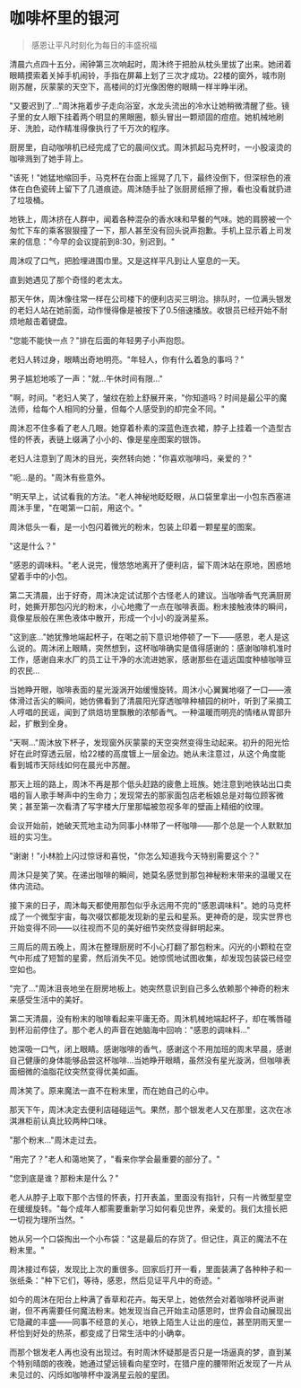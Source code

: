 # 咖啡杯里的银河

> 感恩让平凡时刻化为每日的丰盛祝福

清晨六点四十五分，闹钟第三次响起时，周沐终于把脸从枕头里拔了出来。她闭着眼睛摸索着关掉手机闹铃，手指在屏幕上划了三次才成功。22楼的窗外，城市刚刚苏醒，灰蒙蒙的天空下，高楼间的灯光像困倦的眼睛一样半睁半闭。

"又要迟到了..."周沐拖着步子走向浴室，水龙头流出的冷水让她稍微清醒了些。镜子里的女人眼下挂着两个明显的黑眼圈，额头冒出一颗顽固的痘痘。她机械地刷牙、洗脸，动作精准得像执行了千万次的程序。

厨房里，自动咖啡机已经完成了它的晨间仪式。周沐抓起马克杯时，一小股滚烫的咖啡溅到了她手背上。

"该死！"她猛地缩回手，马克杯在台面上摇晃了几下，最终没倒下，但深棕色的液体在白色瓷砖上留下了几道痕迹。周沐随手扯了张厨房纸擦了擦，看也没看就扔进了垃圾桶。

地铁上，周沐挤在人群中，闻着各种混杂的香水味和早餐的气味。她的肩膀被一个匆忙下车的乘客狠狠撞了一下，那人甚至没有回头说声抱歉。手机上显示着上司发来的信息："今早的会议提前到8:30，别迟到。"

周沐叹了口气，把脸埋进围巾里。又是这样平凡到让人窒息的一天。

直到她遇见了那个奇怪的老太太。

那天午休，周沐像往常一样在公司楼下的便利店买三明治。排队时，一位满头银发的老妇人站在她前面，动作慢得像是被按下了0.5倍速播放。收银员已经开始不耐烦地敲击着键盘。

"您能不能快一点？"排在后面的年轻男子小声抱怨。

老妇人转过身，眼睛出奇地明亮。"年轻人，你有什么着急的事吗？"

男子尴尬地咳了一声："就...午休时间有限..."

"啊，时间。"老妇人笑了，皱纹在脸上舒展开来，"你知道吗？时间是最公平的魔法师，给每个人相同的分量，但每个人感受到的却完全不同。"

周沐忍不住多看了老人几眼。她穿着朴素的深蓝色连衣裙，脖子上挂着一个造型古怪的怀表，表链上缀满了小小的、像是星座图案的银饰。

老妇人注意到了周沐的目光，突然转向她："你喜欢咖啡吗，亲爱的？"

"呃...是的。"周沐有些意外。

"明天早上，试试看我的方法。"老人神秘地眨眨眼，从口袋里拿出一小包东西塞进周沐手里，"在喝第一口前，用这个。"

周沐低头一看，是一小包闪着微光的粉末，包装上印着一颗星星的图案。

"这是什么？"

"感恩的调味料。"老人说完，慢悠悠地离开了便利店，留下周沐站在原地，困惑地望着手中的小包。

第二天清晨，出于好奇，周沐决定试试那个古怪老人的建议。当咖啡香气充满厨房时，她撕开那包闪光的粉末，小心地撒了一点在咖啡表面。粉末接触液体的瞬间，竟像星辰般在黑色液体中散开，形成一个小小的漩涡星系。

"这到底..."她犹豫地端起杯子，在喝之前下意识地停顿了一下——感恩，老人是这么说的。周沐闭上眼睛，突然想到，这杯咖啡确实是值得感谢的：感谢咖啡机准时工作，感谢自来水厂的员工让干净的水流进她家，感谢那些在遥远国度种植咖啡豆的农民...

当她睁开眼，咖啡表面的星光漩涡开始缓慢旋转。周沐小心翼翼地啜了一口——液体滑过舌尖的瞬间，她仿佛看到了清晨阳光穿透咖啡种植园的树叶，听到了采摘工人哼唱的民谣，闻到了烘焙坊里飘散的浓郁香气。一种温暖而明亮的情绪从胃部升起，扩散到全身。

"天啊..."周沐放下杯子，发现窗外灰蒙蒙的天空突然变得生动起来。初升的阳光恰好在此时穿透云层，给22楼的高度镀上一层金边。她从未注意过，从这个角度能看到城市天际线如何在晨光中苏醒。

那天上班的路上，周沐不再是那个低头赶路的疲惫上班族。她注意到地铁站出口卖唱的盲人歌手琴声中的生命力；发现常去的那家面包店老板娘总是对每位顾客微笑；甚至第一次看清了写字楼大厅里那幅被忽视多年的壁画上精细的纹理。

会议开始前，她破天荒地主动为同事小林带了一杯咖啡——那个总是一个人默默加班的实习生。

"谢谢！"小林脸上闪过惊讶和喜悦，"你怎么知道我今天特别需要这个？"

周沐只是笑了笑。在递出咖啡的瞬间，她莫名感觉到那包神秘粉末带来的温暖又在体内流动。

接下来的日子，周沐每天都使用那包似乎永远用不完的"感恩调味料"。她的马克杯成了一个微型宇宙，每次啜饮都能发现新的星云和星系。更神奇的是，现实世界也开始变得不同——以往视而不见的美好细节突然变得鲜明起来。

三周后的周五晚上，周沐在整理厨房时不小心打翻了那包粉末。闪光的小颗粒在空气中形成了短暂的星雾，然后消失不见。她惊慌地试图收集，却发现包装袋已经空空如也。

"完了..."周沐沮丧地坐在厨房地板上。她突然意识到自己多么依赖那个神奇的粉末来感受生活中的美好。

第二天清晨，没有粉末的咖啡看起来平庸无奇。周沐机械地端起杯子，却在嘴唇碰到杯沿前停住了。那个老人的声音在她脑海中回响："感恩的调味料..."

她深吸一口气，闭上眼睛。感谢咖啡的香气，感谢这个不用加班的周末早晨，感谢自己健康的身体能够品尝这杯咖啡...当她睁开眼睛，虽然没有星光漩涡，但咖啡表面细微的油脂花纹突然变得优美如画。

周沐笑了。原来魔法一直不在粉末里，而在她自己的心中。

那天下午，周沐决定去便利店碰碰运气。果然，那个银发老人又在那里，这次在冰淇淋柜前认真比较两种口味。

"那个粉末..."周沐走过去。

"用完了？"老人和蔼地笑了，"看来你学会最重要的部分了。"

"您到底是谁？那粉末是什么？"

老人从脖子上取下那个古怪的怀表，打开表盖，里面没有指针，只有一片微型星空在缓缓旋转。"每个成年人都需要重新学习如何看见世界，亲爱的。我们太擅长把一切视为理所当然。"

她从另一个口袋掏出一个小布袋："这是最后的存货了。但记住，真正的魔法不在粉末里。"

周沐接过布袋，发现比上次的重很多。回家后打开一看，里面装满了各种种子和一张纸条："种下它们，等待，感恩，然后见证平凡中的奇迹。"

如今的周沐在阳台上种满了香草和花卉。每天早上，她依然会对着咖啡杯说声谢谢，但不再需要任何魔法粉末。她发现当自己开始主动感恩时，世界会自动展现出它隐藏的丰盛——同事不经意的关心，地铁上陌生人让出的座位，甚至阴雨天里一杯恰到好处的热茶，都变成了日常生活中的小确幸。

而那个银发老人再也没有出现过。有时周沐怀疑那是否只是一场逼真的梦，直到某个特别晴朗的夜晚，她通过望远镜看向星空时，在猎户座的腰带附近发现了一片从未见过的、闪烁如咖啡杯中漩涡星云般的星团。